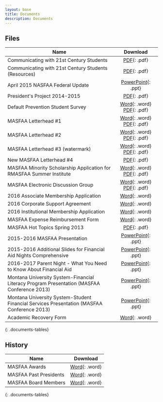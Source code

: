 ```yaml
---
layout: base
title: Documents
description: Documents
---
```


## Files

Name                                                                                       | Download
------------------------------------------------------------------------------------------ | :-------------------------------------------------------------------------------------------------------------------------------------:
Communicating with 21st Century Students                                                   | [PDF](downloads/files/Communicating-with-21st-Century-Students.pdf){: .pdf}
Communicating with 21st Century Students (Resources)                                       | [PDF](downloads/files/Communicating-with-21st-Century-Students-Resources.pdf){: .pdf}
April 2015 NASFAA Federal Update                                                           | [PowerPoint](downloads/files/NASFAA-Federal-Update-April.pptx){: .ppt}
President's Project 2014-2015                                                              | [PDF](downloads/files/tribal-college-outreach-presidents-project.pdf){: .pdf}
Default Prevention Student Survey                                                          | [Word](downloads/files/student_survey.doc){: .word} [PDF](downloads/files/Default-Prevention-Student-Survey.pdf){: .pdf}
MASFAA Letterhead #1                                                                       | [Word](downloads/files/MASFAA_Letterhead_1.doc){: .word} [PDF](downloads/files/MASFAA_Letterhead_1.pdf){: .pdf}
MASFAA Letterhead #2                                                                       | [Word](downloads/files/MASFAA_Letterhead_2.docx){: .word} [PDF](downloads/files/MASFAA_Letterhead_2.pdf){: .pdf}
MASFAA Letterhead #3 (watermark)                                                           | [Word](downloads/files/MASFAA_Watermark.docx){: .word} [PDF](downloads/files/MASFAA_Watermark.pdf){: .pdf}
New MASFAA Letterhead #4                                                                   | [PDF](downloads/files/MASFAA_Letterhead_4.pdf){: .pdf}
MASFAA Minority Scholarship Application for RMASFAA Summer Institute                       | [Word](downloads/files/MASFAA-Minority-Scholarship-Application.doc){: .word} [PDF](downloads/files/masfaaminorityscholarship.pdf){: .pdf}
MASFAA Electronic Discussion Group                                                         | [Word](downloads/files/Masfaa-Listserv.doc){: .word} [PDF](downloads/files/MASFAAlistserv.pdf){: .pdf}
2016 Associate Membership Application                                                      | [Word](downloads/files/2016-associate-membership-application.doc){: .word}
2016 Corporate Support Agreement                                                           | [Word](downloads/files/2016-masfaa-corporate-support-agreement.docx){: .word}
2016 Institutional Membership Application                                                  | [Word](downloads/files/2016-institutional-membership-application.doc){: .word}
MASFAA Expense Reimbursement Form                                                          | [Word](downloads/files/Expense-Reimbursement-Form.docx){: .word}
MASFAA Hot Topics Spring 2013                                                              | [PDF](downloads/files/MASFAA-Hot-Topics-Spring-2013-for-Web-Posting.pdf){: .pdf}
2015-2016 MASFAA Presentation                                                              | [PowerPoint](downloads/files/masfaa-2015-2016.pptx){: .ppt}
2015-2016 Additional Slides for Financial Aid Nights Comprehensive                         | [PowerPoint](downloads/files/masfaa-2015-2016-additional.pptx){: .ppt}
2016-2017 Parent Night - What You Need to Know About Financial Aid                         | [PowerPoint](downloads/files/2016-2017-SAF-Parent-Night.pptx){: .ppt}
Montana University System-Financial Literacy Program Presentation (MASFAA Conference 2013) | [PowerPoint](downloads/files/MUS-Financial-Literacy-Program-MASFAA-Conf-Presentation-2013.ppt){: .ppt}
Montana University System-Student Financial Services Presentation (MASFAA Conference 2013) | [PowerPoint](downloads/files/MUS-Student-Fin-Services-MASFAA-Conf-Pres-2013.ppt){: .ppt}
Academic Recovery Form                                                                     | [Word](downloads/files/Academic-Recovery-Plan-form-F.doc){: .word}
{: .documents-tables}

## History

Name                   | Download
---------------------- | :-------------------------------------------------------------------------------:
MASFAA Awards          | [Word](downloads/history/MASFAA_Awards.doc){: .word}
MASFAA Past Presidents | [Word](downloads/history/MASFAA_Past_Presidents.doc){: .word}
MASFAA Board Members   | [Word](downloads/history/MASFAA_Board_Members.doc){: .word}
{: .documents-tables}
